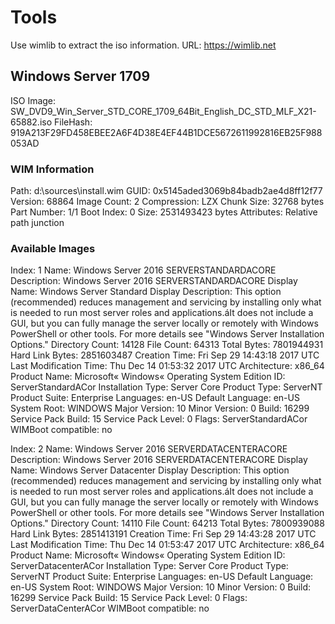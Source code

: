# Tools

Use wimlib to extract the iso information.
URL: <https://wimlib.net>

## Windows Server 1709

ISO Image: SW_DVD9_Win_Server_STD_CORE_1709_64Bit_English_DC_STD_MLF_X21-65882.iso
FileHash: 919A213F29FD458EBEE2A6F4D38E4EF44B1DCE5672611992816EB25F988053AD

### WIM Information

Path: d:\sources\install.wim
GUID: 0x5145aded3069b84badb2ae4d8ff12f77
Version: 68864
Image Count: 2
Compression: LZX
Chunk Size: 32768 bytes
Part Number: 1/1
Boot Index: 0
Size: 2531493423 bytes
Attributes: Relative path junction

### Available Images

Index: 1
Name: Windows Server 2016 SERVERSTANDARDACORE
Description: Windows Server 2016 SERVERSTANDARDACORE
Display Name: Windows Server Standard
Display Description: This option (recommended) reduces management and servicing by installing only what is needed to run most server roles and applications.áIt does not include a GUI, but you can fully manage the server locally or remotely with Windows PowerShell or other tools. For more details see "Windows Server Installation Options."
Directory Count: 14128
File Count: 64313
Total Bytes: 7801944931
Hard Link Bytes: 2851603487
Creation Time: Fri Sep 29 14:43:18 2017 UTC
Last Modification Time: Thu Dec 14 01:53:32 2017 UTC
Architecture: x86_64
Product Name: Microsoft« Windows« Operating System
Edition ID: ServerStandardACor
Installation Type: Server Core
Product Type: ServerNT
Product Suite: Enterprise
Languages: en-US
Default Language: en-US
System Root: WINDOWS
Major Version: 10
Minor Version: 0
Build: 16299
Service Pack Build: 15
Service Pack Level: 0
Flags: ServerStandardACor
WIMBoot compatible: no

Index: 2
Name: Windows Server 2016 SERVERDATACENTERACORE
Description: Windows Server 2016 SERVERDATACENTERACORE
Display Name: Windows Server Datacenter
Display Description: This option (recommended) reduces management and servicing by installing only what is needed to run most server roles and applications.áIt does not include a GUI, but you can fully manage the server locally or remotely with Windows PowerShell or other tools. For more details see "Windows Server Installation Options."
Directory Count: 14110
File Count: 64213
Total Bytes: 7800939088
Hard Link Bytes: 2851413191
Creation Time: Fri Sep 29 14:43:28 2017 UTC
Last Modification Time: Thu Dec 14 01:53:47 2017 UTC
Architecture: x86_64
Product Name: Microsoft« Windows« Operating System
Edition ID: ServerDatacenterACor
Installation Type: Server Core
Product Type: ServerNT
Product Suite: Enterprise
Languages: en-US
Default Language: en-US
System Root: WINDOWS
Major Version: 10
Minor Version: 0
Build: 16299
Service Pack Build: 15
Service Pack Level: 0
Flags: ServerDataCenterACor
WIMBoot compatible: no
